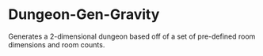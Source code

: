 # Dungeon-Gen-Gravity
Generates a 2-dimensional dungeon based off of a set of pre-defined room dimensions and room counts.

